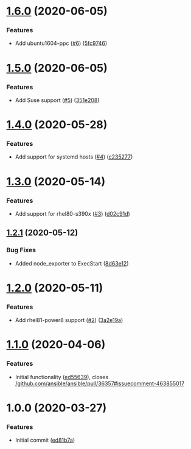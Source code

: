 # [1.6.0](https://github.com/mongodb-ansible-roles/ansible-role-node-exporter/compare/v1.5.0...v1.6.0) (2020-06-05)


### Features

* Add ubuntu1604-ppc ([#6](https://github.com/mongodb-ansible-roles/ansible-role-node-exporter/issues/6)) ([5fc9746](https://github.com/mongodb-ansible-roles/ansible-role-node-exporter/commit/5fc97464ad36e4333108315fb1f5e7c4c71f3285))

# [1.5.0](https://github.com/mongodb-ansible-roles/ansible-role-node-exporter/compare/v1.4.0...v1.5.0) (2020-06-05)


### Features

* Add Suse support ([#5](https://github.com/mongodb-ansible-roles/ansible-role-node-exporter/issues/5)) ([351e208](https://github.com/mongodb-ansible-roles/ansible-role-node-exporter/commit/351e2085c467ea040bffc1cce920649b611c6f64))

# [1.4.0](https://github.com/mongodb-ansible-roles/ansible-role-node-exporter/compare/v1.3.0...v1.4.0) (2020-05-28)


### Features

* Add support for systemd hosts ([#4](https://github.com/mongodb-ansible-roles/ansible-role-node-exporter/issues/4)) ([c235277](https://github.com/mongodb-ansible-roles/ansible-role-node-exporter/commit/c2352778a78d3f766324e54d087f985f6af5329a))

# [1.3.0](https://github.com/mongodb-ansible-roles/ansible-role-node-exporter/compare/v1.2.1...v1.3.0) (2020-05-14)


### Features

* Add support for rhel80-s390x ([#3](https://github.com/mongodb-ansible-roles/ansible-role-node-exporter/issues/3)) ([d02c91d](https://github.com/mongodb-ansible-roles/ansible-role-node-exporter/commit/d02c91d60a115734e119df0bc6b283386c9e2945))

## [1.2.1](https://github.com/mongodb-ansible-roles/ansible-role-node-exporter/compare/v1.2.0...v1.2.1) (2020-05-12)


### Bug Fixes

* Added node_exporter to ExecStart ([8d63e12](https://github.com/mongodb-ansible-roles/ansible-role-node-exporter/commit/8d63e1210eeab8533bbda20604d9e26bb8902ca7))

# [1.2.0](https://github.com/mongodb-ansible-roles/ansible-role-node-exporter/compare/v1.1.0...v1.2.0) (2020-05-11)


### Features

* Add rhel81-power8 support ([#2](https://github.com/mongodb-ansible-roles/ansible-role-node-exporter/issues/2)) ([3a2e19a](https://github.com/mongodb-ansible-roles/ansible-role-node-exporter/commit/3a2e19a8e7d548381413bd3db2295e18e30fa2d2))

# [1.1.0](https://github.com/mongodb-ansible-roles/ansible-role-node-exporter/compare/v1.0.0...v1.1.0) (2020-04-06)


### Features

* Initial functionality ([ed55639](https://github.com/mongodb-ansible-roles/ansible-role-node-exporter/commit/ed556395aee6473d3b464f63b0ab115970d46484)), closes [/github.com/ansible/ansible/pull/36357#issuecomment-463855017](https://github.com//github.com/ansible/ansible/pull/36357/issues/issuecomment-463855017)

# 1.0.0 (2020-03-27)


### Features

* Initial commit ([ed81b7a](https://github.com/mongodb-ansible-roles/ansible-role-node-exporter/commit/ed81b7aa50084daa94608f62462c56998b48977c))
